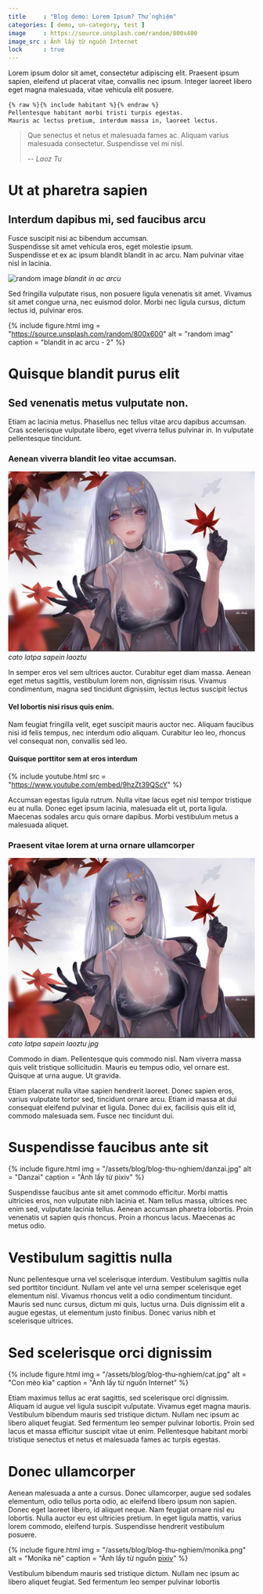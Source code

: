 ```yaml
---
title     : "Blog demo: Lorem Ipsum? Thử nghiệm"
categories: [ demo, un-category, test ]
image     : https://source.unsplash.com/random/800x400
image_src : Ảnh lấy từ nguồn Internet
lock      : true
---
```


Lorem ipsum dolor sit amet, consectetur adipiscing elit. Praesent ipsum sapien, eleifend ut placerat vitae, convallis nec ipsum. Integer laoreet libero eget magna malesuada, vitae vehicula elit posuere.

```
{% raw %}{% include habitant %}{% endraw %}
Pellentesque habitant morbi tristi turpis egestas.
Mauris ac lectus pretium, interdum massa in, laoreet lectus.
```

> Que senectus et netus et malesuada fames ac. Aliquam varius malesuada consectetur. Suspendisse vel mi nisl.
>
> -- <cite>Laoz Tu</cite>


# Ut at pharetra sapien
## Interdum dapibus mi, sed faucibus arcu

<div class="spoiler">Fusce suscipit nisi ac bibendum accumsan.<br/>
Suspendisse sit amet vehicula eros, eget molestie ipsum.<br/>
Suspendisse et ex ac ipsum blandit blandit in ac arcu. Nam pulvinar vitae nisl in lacinia.<br/></div>

![random image](https://source.unsplash.com/random/800x600)
_blandit in ac arcu_

Sed fringilla vulputate risus, non posuere ligula venenatis sit amet. Vivamus sit amet congue urna, nec euismod dolor. Morbi nec ligula cursus, dictum lectus id, pulvinar eros.

{% include figure.html
    img = "https://source.unsplash.com/random/800x600"
    alt = "random imag"
    caption = "blandit in ac arcu - 2"
%}

# Quisque blandit purus elit
## Sed venenatis metus vulputate non.

Etiam ac lacinia metus. Phasellus nec tellus vitae arcu dapibus accumsan. Cras scelerisque vulputate libero, eget viverra tellus pulvinar in. In vulputate pellentesque tincidunt.

### Aenean viverra blandit leo vitae accumsan.
![cato](/assets/blog/blog-thu-nghiem/title.webp)
_cato latpa sapein laoztu_

In semper eros vel sem ultrices auctor. Curabitur eget diam massa. Aenean eget metus sagittis, vestibulum lorem non, dignissim risus. Vivamus condimentum, magna sed tincidunt dignissim, lectus lectus suscipit lectus

#### Vel lobortis nisi risus quis enim.

Nam feugiat fringilla velit, eget suscipit mauris auctor nec. Aliquam faucibus nisi id felis tempus, nec interdum odio aliquam. Curabitur leo leo, rhoncus vel consequat non, convallis sed leo.

#### Quisque porttitor sem at eros interdum

{% include youtube.html
    src = "https://www.youtube.com/embed/9hzZt39QScY"
%}

Accumsan egestas ligula rutrum. Nulla vitae lacus eget nisl tempor tristique eu at nulla. Donec eget ipsum lacinia, malesuada elit ut, porta ligula. Maecenas sodales arcu quis ornare dapibus. Morbi vestibulum metus a malesuada aliquet.

### Praesent vitae lorem at urna ornare ullamcorper
![cato](/assets/blog/blog-thu-nghiem/title.jpg)
_cato latpa sapein laoztu jpg_

Commodo in diam. Pellentesque quis commodo nisl. Nam viverra massa quis velit tristique sollicitudin. Mauris eu tempus odio, vel ornare est. Quisque at urna augue. Ut gravida.

Etiam placerat nulla vitae sapien hendrerit laoreet. Donec sapien eros, varius vulputate tortor sed, tincidunt ornare arcu. Etiam id massa at dui consequat eleifend pulvinar et ligula. Donec dui ex, facilisis quis elit id, commodo malesuada sem. Fusce nec tincidunt dui.


# Suspendisse faucibus ante sit
{% include figure.html
    img     = "/assets/blog/blog-thu-nghiem/danzai.jpg"
    alt     = "Danzai"
    caption = "Ảnh lấy từ pixiv"
%}

Suspendisse faucibus ante sit amet commodo efficitur. Morbi mattis ultricies eros, non vulputate nibh lacinia et. Nam tellus massa, ultrices nec enim sed, vulputate lacinia tellus. Aenean accumsan pharetra lobortis. Proin venenatis ut sapien quis rhoncus. Proin a rhoncus lacus. Maecenas ac metus odio.

# Vestibulum sagittis nulla

Nunc pellentesque urna vel scelerisque interdum. Vestibulum sagittis nulla sed porttitor tincidunt. Nullam vel ante vel urna semper scelerisque eget elementum nisl. Vivamus rhoncus velit a odio condimentum tincidunt. Mauris sed nunc cursus, dictum mi quis, luctus urna. Duis dignissim elit a augue egestas, ut elementum justo finibus. Donec varius nibh et scelerisque ultrices.

# Sed scelerisque orci dignissim
{% include figure.html
    img     = "/assets/blog/blog-thu-nghiem/cat.jpg"
    alt     = "Con mèo kìa"
    caption = "Ảnh lấy từ nguồn Internet"
%}

Etiam maximus tellus ac erat sagittis, sed scelerisque orci dignissim. Aliquam id augue vel ligula suscipit vulputate. Vivamus eget magna mauris. Vestibulum bibendum mauris sed tristique dictum. Nullam nec ipsum ac libero aliquet feugiat. Sed fermentum leo semper pulvinar lobortis. Proin sed lacus et massa efficitur suscipit vitae ut enim. Pellentesque habitant morbi tristique senectus et netus et malesuada fames ac turpis egestas.

# Donec ullamcorper
Aenean malesuada a ante a cursus. Donec ullamcorper, augue sed sodales elementum, odio tellus porta odio, ac eleifend libero ipsum non sapien. Donec eget laoreet libero, id aliquet neque. Nam feugiat ornare nisl eu lobortis. Nulla auctor eu est ultricies pretium. In eget ligula mattis, varius lorem commodo, eleifend turpis. Suspendisse hendrerit vestibulum posuere.

{% include figure.html
    img     = "/assets/blog/blog-thu-nghiem/monika.png"
    alt     = "Monika nè"
    caption = "Ảnh lấy từ nguồn <a href='https://www.pixiv.net'>pixiv</a>"
%}

Vestibulum bibendum mauris sed tristique dictum. Nullam nec ipsum ac libero aliquet feugiat. Sed fermentum leo semper pulvinar lobortis
